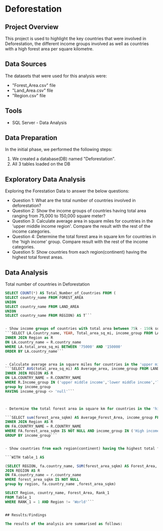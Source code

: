 # Deforestation

## Project Overview
This project is used to highlight the key countries that were involved in Deforestation, the different income groups involved as well as countries with a high forest area per square kilometre.

## Data Sources

The datasets that were used for this analysis were:

- "Forest_Area.csv" file
- "Land_Area.csv" file
- "Region.csv" file

## Tools
- SQL Server - Data Analysis

## Data Preparation

In the initial phase, we performed the following steps:
1. We created a database(DB) named "Deforestation".
2. All 3 tables loaded on the DB


## Exploratory Data Analysis

Exploring the Forestation Data to answer the below  questions:

- Question 1: What are the total number of countries involved in deforestation? 
- Question 2: Show the income groups of countries having total area ranging from 75,000 to 150,000 square meter?
- Question 3: Calculate average area in square miles for countries in the 'upper middle income region'. Compare the result with the rest of the income categories.
- Question 4: Determine the total forest area in square km for countries in the 'high income' group. Compare result with the rest of the income categories.
- Question 5: Show countries from each region(continent) having the highest total forest areas. 


## Data Analysis


Total number of countries in Deforestation
```SQL
SELECT COUNT(*) AS Total_Number_of_Countries FROM (
SELECT country_name FROM FOREST_AREA
UNION
SELECT country_name FROM LAND_AREA
UNION
SELECT country_name FROM REGION) AS T```


- Show income groups of countries with total area between 75k - 150k sqm
```SELECT LA.Country_name, YEAR, Total_area_sq_mi, income_group FROM LAND_AREA AS LA
INNER JOIN Region as R
ON LA.country_name = R.country_name
WHERE LA.total_area_sq_mi BETWEEN '75000' AND '150000'
ORDER BY LA.country_name```


- Calculate average area in square miles for countries in the 'upper middle income region'. Compare the result with the rest of the income categories.
```SELECT AVG(total_area_sq_mi) AS Average_area, income_group FROM LAND_AREA AS LA
INNER JOIN REGION AS R
ON LA.COUNTRY_NAME = R.COUNTRY_NAME
WHERE R.Income_group IN ('upper middle income','lower middle income','low income','high income')
group by income_group
HAVING income_group <> 'null'```



- Determine the total forest area in square km for countries in the 'high income' group. Compare result with the rest of the income categories

```SELECT sum(forest_area_sqkm) AS Average_Forest_Area, income_group FROM Forest_Area AS FA
INNER JOIN Region AS R
ON FA.COUNTRY_NAME = R.COUNTRY_NAME
WHERE FA.forest_area_sqkm IS NOT NULL AND income_group IN ('High income','Low income','Upper middle income','lower middle income')
GROUP BY income_group```


- Show countries from each region(continent) having the highest total forest areas.

```WITH table_1 AS

(SELECT REGION, fa.country_name, SUM(forest_area_sqkm) AS Forest_Area, RANK() OVER (PARTITION BY REGION ORDER BY forest_area_sqkm DESC) as Rank_1 FROM Forest_Area AS FA
JOIN REGION AS R
ON FA.country_name = r.country_name
WHERE forest_area_sqkm IS NOT NULL
group by region, fa.country_name ,forest_area_sqkm)

SELECT Region, country_name, Forest_Area, Rank_1 
FROM Table_1
WHERE RANK_1 = 1 AND Region != 'World'```


## Results/Findings

The results of the analysis are summarised as follows:









